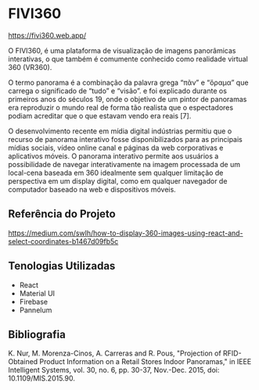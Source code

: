 # FIVI360

https://fivi360.web.app/

O FIVI360, é uma plataforma de visualização de imagens panorâmicas interativas, o que também é comumente conhecido como realidade virtual 360 (VR360).

O termo panorama é a combinação da palavra grega “πᾶν” e “ὅραμα” que carrega o significado de “tudo” e “visão”. e foi explicado durante os primeiros anos do séculos 19, onde o objetivo de um pintor de panoramas era reproduzir o mundo real de forma tão realista que o espectadores podiam acreditar que o que estavam vendo era reais [7]. 

O desenvolvimento recente em mídia digital indústrias permitiu que o recurso de panorama interativo fosse disponibilizados para as principais mídias sociais, vídeo online canal e páginas da web corporativas e aplicativos móveis. O panorama interativo permite aos usuários a possibilidade de
navegar interativamente na imagem processada de um local-cena baseada em 360 idealmente sem qualquer limitação de perspectiva em um display digital, como em qualquer navegador de computador baseado na web e dispositivos móveis. 

## Referência do Projeto

https://medium.com/swlh/how-to-display-360-images-using-react-and-select-coordinates-b1467d09fb5c

## Tenologias Utilizadas

- React
- Material UI
- Firebase
- Pannelum

## Bibliografia

K. Nur, M. Morenza-Cinos, A. Carreras and R. Pous, "Projection of RFID-Obtained Product Information on a Retail Stores Indoor Panoramas," in IEEE Intelligent Systems, vol. 30, no. 6, pp. 30-37, Nov.-Dec. 2015, doi: 10.1109/MIS.2015.90.